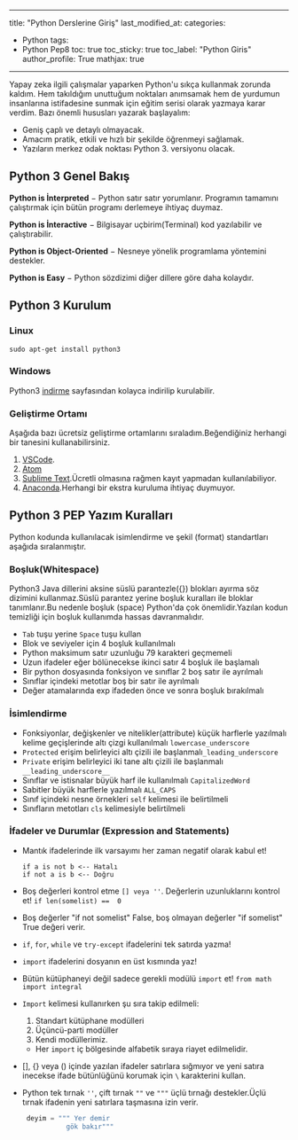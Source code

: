 

---
title: "Python Derslerine Giriş"
last_modified_at:
categories:
  - Python
tags:
  - Python Pep8
toc: true
toc_sticky: true
toc_label: "Python Giris"
author_profile: True
mathjax: true
---

Yapay zeka ilgili çalışmalar yaparken Python'u sıkça kullanmak zorunda kaldım. Hem takıldığım unuttuğum noktaları anımsamak hem de yurdumun insanlarına istifadesine sunmak için eğitim serisi olarak yazmaya karar verdim. Bazı önemli hususları yazarak başlayalım:
 - Geniş çaplı ve detaylı olmayacak.
 - Amacım pratik, etkili ve hızlı bir şekilde öğrenmeyi sağlamak.
 - Yazıların merkez odak noktası Python 3. versiyonu olacak.

## Python 3 Genel Bakış

**Python is İnterpreted** − Python satır satır yorumlanır. Programın tamamını çalıştırmak için bütün programı derlemeye ihtiyaç duymaz.

**Python is İnteractive** − Bilgisayar uçbirim(Terminal) kod yazılabilir ve çalıştırabilir.

**Python is Object-Oriented** − Nesneye yönelik programlama yöntemini destekler.

**Python is Easy** − Python sözdizimi diğer dillere göre daha kolaydır.

## Python 3 Kurulum

### Linux

```
sudo apt-get install python3
```
### Windows

Python3 [indirme](https://www.python.org/downloads/windows/) sayfasından kolayca indirilip kurulabilir.

### Geliştirme Ortamı
Aşağıda bazı ücretsiz geliştirme ortamlarını sıraladım.Beğendiğiniz  herhangi bir tanesini kullanabilirsiniz.

1. [VSCode](https://code.visualstudio.com/).
2. [Atom](https://atom.io/)
3. [Sublime Text](https://www.sublimetext.com/).Ücretli olmasına rağmen kayıt yapmadan kullanılabiliyor.
4. [Anaconda](https://www.anaconda.com/download/#linux).Herhangi bir ekstra kuruluma ihtiyaç duymuyor.


## Python 3 PEP Yazım Kuralları

Python kodunda kullanılacak isimlendirme ve şekil (format) standartları aşağıda sıralanmıştır.

### Boşluk(Whitespace)  
Python3 Java dillerini aksine süslü parantezle(\{\}) blokları ayırma söz dizimini kullanmaz.Süslü parantez yerine boşluk kuralları ile bloklar tanımlanır.Bu nedenle boşluk (space) Python'da çok önemlidir.Yazılan kodun temizliği için boşluk kullanımda hassas davranmalıdır.
 - `Tab` tuşu yerine `Space` tuşu kullan
 - Blok ve seviyeler için 4 boşluk kullanılmalı
 - Python maksimum satır uzunluğu 79 karakteri geçmemeli
 - Uzun ifadeler  eğer bölünecekse ikinci satır 4 boşluk ile başlamalı
 - Bir python dosyasında fonksiyon ve sınıflar 2 boş satır ile ayrılmalı
 - Sınıflar içindeki metotlar boş bir satır ile ayrılmalı
 - Değer atamalarında exp ifadeden önce ve sonra boşluk bırakılmalı

### İsimlendirme

 - Fonksiyonlar, değişkenler ve nitelikler(attribute) küçük harflerle yazılmalı kelime geçişlerinde altı çizgi kullanılmalı `lowercase_underscore`
 - `Protected` erişim belirleyici altı çizili ile başlanmalı`_leading_underscore`
 - `Private` erişim belirleyici iki tane altı çizili ile başlanmalı `__leading_underscore__`
 - Sınıflar ve istisnalar büyük harf ile kullanılmalı `CapitalizedWord`
 - Sabitler büyük harflerle yazılmalı `ALL_CAPS`
 - Sınıf içindeki nesne örnekleri `self` kelimesi ile belirtilmeli
 - Sınıfların metotları `cls` kelimesiyle belirtilmeli

### İfadeler ve Durumlar (Expression and Statements)

 - Mantık ifadelerinde ilk varsayımı her zaman negatif olarak kabul et!
   
    ```
    if a is not b <-- Hatalı
    if not a is b <-- Doğru
    ```

 - Boş değerleri kontrol etme `[] veya ''`. Değerlerin uzunluklarını kontrol et! `if len(somelist) ==  0`
 - Boş değerler "if not somelist" False, boş olmayan değerler "if somelist" True değeri verir.
 - `if`, `for`, `while` ve `try-except` ifadelerini tek satırda yazma!
 - `import` ifadelerini dosyanın en üst kısmında yaz!
 - Bütün kütüphaneyi değil sadece gerekli modülü `import` et! `from math import integral`
 - `Import` kelimesi kullanırken şu sıra takip edilmeli:
    1. Standart kütüphane modülleri
    2. Üçüncü-parti modüller
    3. Kendi modüllerimiz.
    - Her `import` iç bölgesinde alfabetik sıraya riayet edilmelidir.
 - [], {} veya () içinde yazılan ifadeler satırlara sığmıyor ve yeni satıra inecekse  ifade bütünlüğünü korumak için `\` karakterini kullan.
 - Python tek tırnak `''`, çift tırnak `""` ve `"""` üçlü tırnağı destekler.Üçlü tırnak ifadenin yeni satırlara taşmasına izin verir.
   ```python
    deyim = """ Yer demir
              gök bakır"""
   ```
